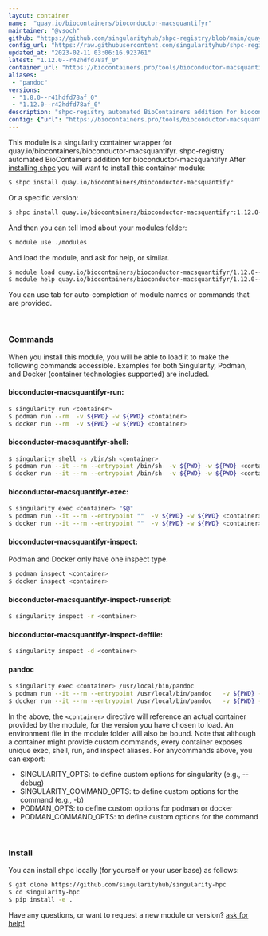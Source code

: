 ```yaml
---
layout: container
name:  "quay.io/biocontainers/bioconductor-macsquantifyr"
maintainer: "@vsoch"
github: "https://github.com/singularityhub/shpc-registry/blob/main/quay.io/biocontainers/bioconductor-macsquantifyr/container.yaml"
config_url: "https://raw.githubusercontent.com/singularityhub/shpc-registry/main/quay.io/biocontainers/bioconductor-macsquantifyr/container.yaml"
updated_at: "2023-02-11 03:06:16.923761"
latest: "1.12.0--r42hdfd78af_0"
container_url: "https://biocontainers.pro/tools/bioconductor-macsquantifyr"
aliases:
 - "pandoc"
versions:
 - "1.8.0--r41hdfd78af_0"
 - "1.12.0--r42hdfd78af_0"
description: "shpc-registry automated BioContainers addition for bioconductor-macsquantifyr"
config: {"url": "https://biocontainers.pro/tools/bioconductor-macsquantifyr", "maintainer": "@vsoch", "description": "shpc-registry automated BioContainers addition for bioconductor-macsquantifyr", "latest": {"1.12.0--r42hdfd78af_0": "sha256:fd325361011eecbc28e6302bfdbaf385d294f4ad10708edbe92c6abf6aac0cbd"}, "tags": {"1.8.0--r41hdfd78af_0": "sha256:feef60fa7cca6143b9ed90f86afed1d4e7b0949d085aa9e2a5c9aa9574838caf", "1.12.0--r42hdfd78af_0": "sha256:fd325361011eecbc28e6302bfdbaf385d294f4ad10708edbe92c6abf6aac0cbd"}, "docker": "quay.io/biocontainers/bioconductor-macsquantifyr", "aliases": {"pandoc": "/usr/local/bin/pandoc"}}
---
```


This module is a singularity container wrapper for quay.io/biocontainers/bioconductor-macsquantifyr.
shpc-registry automated BioContainers addition for bioconductor-macsquantifyr
After [installing shpc](#install) you will want to install this container module:


```bash
$ shpc install quay.io/biocontainers/bioconductor-macsquantifyr
```

Or a specific version:

```bash
$ shpc install quay.io/biocontainers/bioconductor-macsquantifyr:1.12.0--r42hdfd78af_0
```

And then you can tell lmod about your modules folder:

```bash
$ module use ./modules
```

And load the module, and ask for help, or similar.

```bash
$ module load quay.io/biocontainers/bioconductor-macsquantifyr/1.12.0--r42hdfd78af_0
$ module help quay.io/biocontainers/bioconductor-macsquantifyr/1.12.0--r42hdfd78af_0
```

You can use tab for auto-completion of module names or commands that are provided.

<br>

### Commands

When you install this module, you will be able to load it to make the following commands accessible.
Examples for both Singularity, Podman, and Docker (container technologies supported) are included.

#### bioconductor-macsquantifyr-run:

```bash
$ singularity run <container>
$ podman run --rm  -v ${PWD} -w ${PWD} <container>
$ docker run --rm  -v ${PWD} -w ${PWD} <container>
```

#### bioconductor-macsquantifyr-shell:

```bash
$ singularity shell -s /bin/sh <container>
$ podman run --it --rm --entrypoint /bin/sh  -v ${PWD} -w ${PWD} <container>
$ docker run --it --rm --entrypoint /bin/sh  -v ${PWD} -w ${PWD} <container>
```

#### bioconductor-macsquantifyr-exec:

```bash
$ singularity exec <container> "$@"
$ podman run --it --rm --entrypoint ""  -v ${PWD} -w ${PWD} <container> "$@"
$ docker run --it --rm --entrypoint ""  -v ${PWD} -w ${PWD} <container> "$@"
```

#### bioconductor-macsquantifyr-inspect:

Podman and Docker only have one inspect type.

```bash
$ podman inspect <container>
$ docker inspect <container>
```

#### bioconductor-macsquantifyr-inspect-runscript:

```bash
$ singularity inspect -r <container>
```

#### bioconductor-macsquantifyr-inspect-deffile:

```bash
$ singularity inspect -d <container>
```


#### pandoc

```bash
$ singularity exec <container> /usr/local/bin/pandoc
$ podman run --it --rm --entrypoint /usr/local/bin/pandoc   -v ${PWD} -w ${PWD} <container> -c " $@"
$ docker run --it --rm --entrypoint /usr/local/bin/pandoc   -v ${PWD} -w ${PWD} <container> -c " $@"
```



In the above, the `<container>` directive will reference an actual container provided
by the module, for the version you have chosen to load. An environment file in the
module folder will also be bound. Note that although a container
might provide custom commands, every container exposes unique exec, shell, run, and
inspect aliases. For anycommands above, you can export:

 - SINGULARITY_OPTS: to define custom options for singularity (e.g., --debug)
 - SINGULARITY_COMMAND_OPTS: to define custom options for the command (e.g., -b)
 - PODMAN_OPTS: to define custom options for podman or docker
 - PODMAN_COMMAND_OPTS: to define custom options for the command

<br>

### Install

You can install shpc locally (for yourself or your user base) as follows:

```bash
$ git clone https://github.com/singularityhub/singularity-hpc
$ cd singularity-hpc
$ pip install -e .
```

Have any questions, or want to request a new module or version? [ask for help!](https://github.com/singularityhub/singularity-hpc/issues)